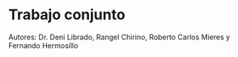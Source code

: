 # Trabajo conjunto
Autores: Dr. Deni Librado, Rangel Chirino, Roberto Carlos Mieres y Fernando Hermosillo
